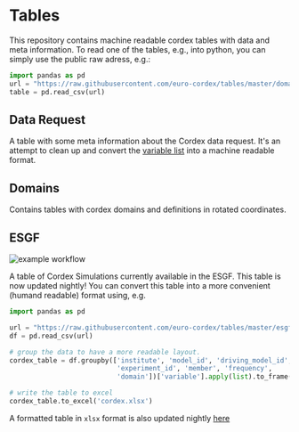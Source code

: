 # Tables
This repository contains machine readable cordex tables with data and meta information.
To read one of the tables, e.g., into python, you can simply use the public raw adress, e.g.:

```python
import pandas as pd
url = "https://raw.githubusercontent.com/euro-cordex/tables/master/domains/cordex.csv"
table = pd.read_csv(url)
```

## Data Request

A table with some meta information about the Cordex data request. It's an attempt to clean up and convert the [variable list](https://github.com/IS-ENES-Data/cordex/blob/master/CORDEX_standard_output.xls) into a machine readable format.


## Domains

Contains tables with cordex domains and definitions in rotated coordinates.

## ESGF

![example workflow](https://github.com/euro-cordex/esgf-crawler/actions/workflows/manual.yml/badge.svg)

A table of Cordex Simulations currently available in the ESGF. This table is now updated
nightly! You can convert this table into a more convenient (humand readable) format using, e.g.


```python
import pandas as pd

url = "https://raw.githubusercontent.com/euro-cordex/tables/master/esgf/euro-cordex-esgf.csv"
df = pd.read_csv(url)

# group the data to have a more readable layout.
cordex_table = df.groupby(['institute', 'model_id', 'driving_model_id', 
                           'experiment_id', 'member', 'frequency', 
                           'domain'])['variable'].apply(list).to_frame()

# write the table to excel
cordex_table.to_excel('cordex.xlsx')
```

A formatted table in `xlsx` format is also updated nightly [here](https://github.com/euro-cordex/esgf-crawler/actions/workflows/manual.yml)
